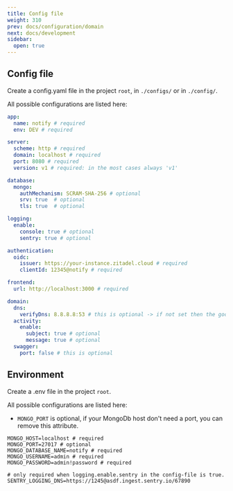 ```yaml
---
title: Config file
weight: 310
prev: docs/configuration/domain
next: docs/development
sidebar:
  open: true
---
```


## Config file

Create a config.yaml file in the project `root`, in `./configs/` or in `./config/`.

All possible configurations are listed here:

```yaml  {filename="./configs/config.yaml or ./config.yaml"}
app:
  name: notify # required
  env: DEV # required

server:
  scheme: http # required
  domain: localhost # required
  port: 8080 # required
  version: v1 # required: in the most cases always 'v1'

database:
  mongo:
    authMechanism: SCRAM-SHA-256 # optional
    srv: true  # optional
    tls: true  # optional

logging:
  enable:
    console: true # optional
    sentry: true # optional

authentication:
  oidc:
    issuer: https://your-instance.zitadel.cloud # required
    clientId: 12345@notify # required

frontend:
  url: http://localhost:3000 # required

domain:
  dns:
    verifyDns: 8.8.8.8:53 # this is optional -> if not set then the google standard is used ("8.8.8.8:53")
  activity:
    enable:
      subject: true # optional
      message: true # optional
  swagger:
    port: false # this is optional
```

## Environment

Create a .env file in the project `root`.

All possible configurations are listed here:

- `MONGO_PORT` is optional, if your MongoDb host don't need a port, you can remove this attribute.

```env {filename=".env"}
MONGO_HOST=localhost # required
MONGO_PORT=27017 # optional
MONGO_DATABASE_NAME=notify # required
MONGO_USERNAME=admin # required
MONGO_PASSWORD=admin!password # required

# only required when logging.enable.sentry in the config-file is true.
SENTRY_LOGGING_DNS=https://1245@asdf.ingest.sentry.io/67890
```